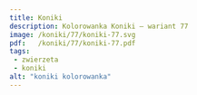 ```yaml
---
title: Koniki
description: Kolorowanka Koniki – wariant 77
image: /koniki/77/koniki-77.svg
pdf:   /koniki/77/koniki-77.pdf
tags:
 - zwierzeta
 - koniki
alt: "koniki kolorowanka"
---
```

